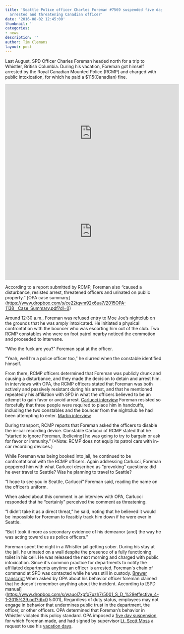 ```yaml
---
title: 'Seattle Police officer Charles Foreman #7569 suspended five days after being
  arrested and threatening Canadian officer'
date: '2016-08-02 12:45:00'
thumbnail: ''
categories:
- news
description: ''
author: Tim Clemans
layout: post
---
```

Last August, SPD Officer Charles Foreman headed north for a trip to Whistler, British Columbia. During his vacation, Foreman got himself arrested by the Royal Canadian Mounted Police (RCMP) and charged with public intoxication, for which he paid a $115(Canadian) fine. 

<iframe width="560" height="315" src="https://www.youtube.com/embed/ky9bTiOxSQQ" frameborder="0" allowfullscreen></iframe>
<iframe width="560" height="315" src="https://www.youtube.com/embed/sKa5JGx2PVs" frameborder="0" allowfullscreen></iframe>

According to a report submitted by RCMP, Foreman also “caused a disturbance, resisted arrest, threatened officers and urinated on public property.” [OPA case summary] (https://www.dropbox.com/s/ce22tqvm92x6ua7/2015OPA-1138__Case_Summary.pdf?dl=0)

Around 12:30 a.m., Foreman was refused entry to Moe Joe’s nightclub on the grounds that he was amply intoxicated. He initiated a physical confrontation with the bouncer who was escorting him out of the club. Two RCMP constables who were on foot patrol nearby noticed the commotion and proceeded to intervene.  

“Who the fuck are you?" Foreman spat at the officer. 

“Yeah, well I’m a police officer too,” he slurred when the constable identified himself. 

From there, RCMP officers determined that Foreman was publicly drunk and causing a disturbance, and they made the decision to detain and arrest him. In interviews with OPA, the RCMP officers stated that Foreman was both actively and passively resistant during his arrest, and that he mentioned repeatedly his affiliation with SPD in what the officers believed to be an attempt to gain favor or avoid arrest. [Carlucci interview]( https://www.dropbox.com/s/7yqqbqd8kpupsk3/2015OPA-1138_Christopher_Carlucci_interview.pdf?dl=0)  Foreman resisted so forcefully that three people were required to place him in handcuffs, including the two constables and the bouncer from the nightclub he had been attempting to enter. [Martin interview]( https://www.dropbox.com/s/d1yryr7rdw2hn8w/2015OPA-1138_Annette_Martin_interview.pdf?dl=0)

During transport, RCMP reports that Foreman asked the officers to disable the in-car recording device. Constable Carlucci of RCMP stated that he “started to ignore Foreman, [believing] he was going to try to bargain or ask for favor or immunity.” 
(*Note: RCMP does not equip its patrol cars with in-car recording devices.)

While Foreman was being booked into jail, he continued to be confrontational with the RCMP officers. Again addressing Carlucci, Foreman peppered him with what Carlucci described as “provoking” questions: did he ever travel to Seattle? Was he planning to travel to Seattle?

“I hope to see you in Seattle, Carlucci” Foreman said, reading the name on the officer’s uniform. 

When asked about this comment in an interview with OPA, Carlucci responded that he “certainly” perceived the comment as threatening. 

“I didn’t take it as a direct threat,” he said, noting that he believed it would be impossible for Foreman to feasibly track him down if he were ever in Seattle.

“But I took it more as secondary evidence of his demeanor [and] the way he was acting toward us as police officers.” 

Foreman spent the night in a Whistler jail getting sober. During his stay at the jail, he urinated on a wall despite the presence of a fully functioning toilet in his cell. He was released the next morning and charged with public intoxication. Since it's common practice for departments to notify the affiliated departments anytime an officer is arrested, Foreman's chain of command at SPD was contacted while he was still in custody. [Brewer transcript]( https://www.dropbox.com/s/09tu9iw613en0oy/2015OPA-1138_John_Brewer_intake_interview_Transcription_Redacted.pdf?dl=0)
When asked by OPA about his behavior officer foreman claimed that he doesn't remember anything about the incident. 
According to [SPD manual](https://www.dropbox.com/s/wauol7xgfx7uzh7/5001_S_D_%28effective_4-1-2015%29.pdf?dl=0 5.001), Regardless of duty status, employees may not engage in behavior that undermines public trust in the department, the officer, or other officers. OPA determined that Foreman’s behavior in Whistler violated this policy standard. OPA imposed a [five day suspension]( https://www.dropbox.com/s/ecmapfakvd58q89/2015-1138__Final_DAR_Packet.pdf?dl=0), for which Foreman made, and had signed by supervisor [Lt. Scott Moss](https://seattlepublicrecords.org/information/agencies/city_of_seattle/seattle_police_department/copbook/6026/) a request to use his [vacation days]( https://www.dropbox.com/s/wtjgab6cb43hp54/2015-1138__SIgned_Receipt__Final_DAR.pdf?dl=0).

